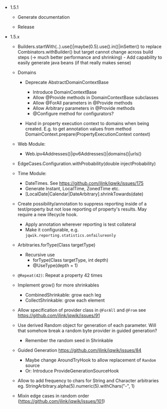 - 1.5.1

    - Generate documentation
      
    - Release

- 1.5.x

    - Builders.startWith(..).use()|maybe(0.5).use().in()|inSetter()
      to replace Combinators.withBuilder() but target cannot change across
      build steps (-> much better performance and shrinking)
          - Add capability to easily generate java beans (if that really makes sense)

    - Domains
        - Deprecate AbstractDomainContextBase
            - Introduce DomainContextBase
            - Allow @Provide methods in DomainContextBase subclasses
            - Allow @ForAll parameters in @Provide methods
            - Allow Arbitrary<T> parameters in @Provide methods
            - @Configure method for configurators?

        - Hand in property execution context to domains when being created.
          E.g. to get annotation values from method
          DomainContext.prepare(PropertyExecutionContext context)

    - Web Module:
        - Web.ipv4Addresses()|ipv6Addresses()|domains()|urls()

    - EdgeCases.Configuration.withProbability(double injectProbability)

    - Time Module:
      - DateTimes. See https://github.com/jlink/jqwik/issues/175
      - Generate Instant, LocalTime, ZonedTime etc.
      - [LocalDate|Calendar|DateArbitrary].shrinkTowards(date)

    - Create possibility/annotation to suppress reporting inside of a test/property but not lose
      reporting of property's results. May require a new lifecycle hook.
        - Apply annotation wherever reporting is test collateral
        - Make it configurable, e.g. `jqwik.reporting.statistics.onfailureonly`
      
    - Arbitraries.forType(Class<T> targetType)
        - Recursive use
            - forType(Class<T> targetType, int depth)
            - @UseType(depth = 1)

    - `@Repeat(42)`: Repeat a property 42 times

    - Implement grow() for more shrinkables
        - CombinedShrinkable: grow each leg
        - CollectShrinkable: grow each element

    - Allow specification of provider class in `@ForAll` and `@From`
      see https://github.com/jlink/jqwik/issues/91

    - Use derived Random object for generation of each parameter.
      Will that somehow break a random byte provider in guided generation?
      - Remember the random seed in Shrinkable

    - Guided Generation
      https://github.com/jlink/jqwik/issues/84
      - Maybe change AroundTryHook to allow replacement of `Random` source
      - Or: Introduce ProvideGenerationSourceHook
      
    - Allow to add frequency to chars for String and Character arbitraries
      eg. StringArbitrary.alpha(5).numeric(5).withChars("-", 1)

    - Mixin edge cases in random order (https://github.com/jlink/jqwik/issues/101)
    

